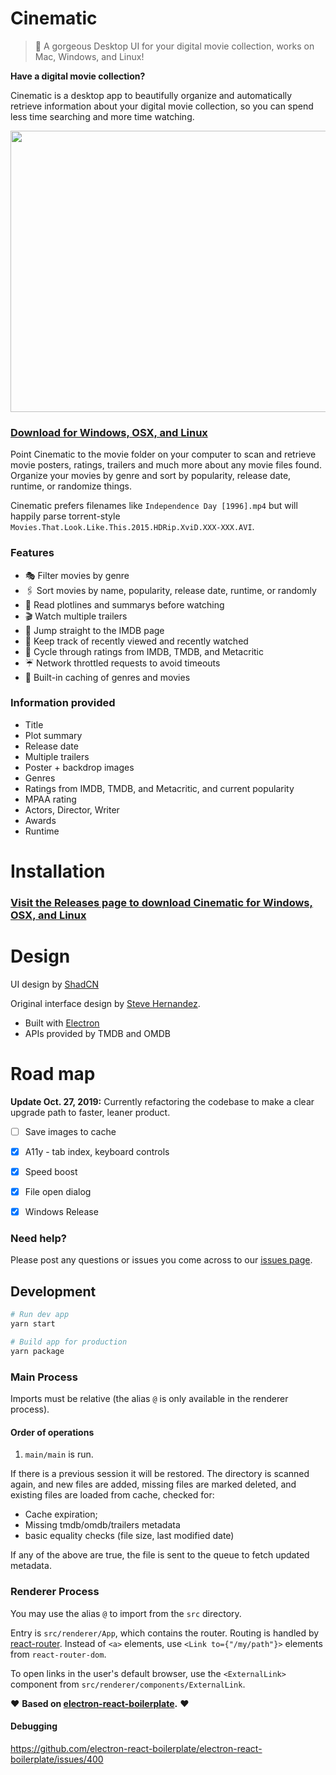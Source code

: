 Cinematic
===========
> 🎥  A gorgeous Desktop UI for your digital movie collection, works on Mac, Windows, and Linux!

**Have a digital movie collection?**

Cinematic is a desktop app to beautifully organize and automatically retrieve information about your digital movie collection, so you can spend less time searching and more time watching.

<p align="center">
  <img width="720" height="450" src="https://raw.githubusercontent.com/lacymorrow/cinematic/main/public/demo.gif">
</p>

### [Download for Windows, OSX, and Linux](https://github.com/lacymorrow/cinematic/releases)

Point Cinematic to the movie folder on your computer to scan and retrieve movie posters, ratings, trailers and much more about any movie files found.
Organize your movies by genre and sort by popularity, release date, runtime, or randomize things.

Cinematic prefers filenames like `Independence Day [1996].mp4` but will happily parse torrent-style `Movies.That.Look.Like.This.2015.HDRip.XviD.XXX-XXX.AVI`.


### Features

* 🎭   Filter movies by genre
* 🖇   Sort movies by name, popularity, release date, runtime, or randomly
* 🚥   Read plotlines and summarys before watching
* 🎬   Watch multiple trailers
* 🥃   Jump straight to the IMDB page
* 🍱   Keep track of recently viewed and recently watched
* 🍅   Cycle through ratings from IMDB, TMDB, and Metacritic
* ☔️    Network throttled requests to avoid timeouts
* 🐠   Built-in caching of genres and movies

### Information provided

* Title
* Plot summary
* Release date
* Multiple trailers
* Poster + backdrop images
* Genres
* Ratings from IMDB, TMDB, and Metacritic, and current popularity
* MPAA rating
* Actors, Director, Writer
* Awards
* Runtime


# Installation

### [Visit the Releases page to download Cinematic for Windows, OSX, and Linux](https://github.com/lacymorrow/cinematic/releases)

# Design

UI design by [ShadCN](https://ui.shadcn.com)

Original interface design by [Steve Hernandez](http://slhernandez.com/2013/09/10/Movie-App/).

* Built with [Electron](https://electronjs.org/)
* APIs provided by TMDB and OMDB


# Road map

**Update Oct. 27, 2019:** Currently refactoring the codebase to make a clear upgrade path to faster, leaner product.

 - [ ] Save images to cache
 - [X] A11y - tab index, keyboard controls
 - [X] Speed boost
 - [X] File open dialog
 - [X] Windows Release


### Need help?

Please post any questions or issues you come across to our [issues page](https://github.com/lacymorrow/cinematic/issues).

## Development

```bash
# Run dev app
yarn start

# Build app for production
yarn package
```

### Main Process

Imports must be relative (the alias `@` is only available in the renderer process).

#### Order of operations

1. `main/main` is run.

If there is a previous session it will be restored. The directory is scanned again, and new files are added, missing files are marked deleted, and existing files are loaded from cache, checked for:

- Cache expiration;
- Missing tmdb/omdb/trailers metadata
- basic equality checks (file size, last modified date)

If any of the above are true, the file is sent to the queue to fetch updated metadata.

### Renderer Process

You may use the alias `@` to import from the `src` directory.

Entry is `src/renderer/App`, which contains the router. Routing is handled by [react-router](https://reacttraining.com/react-router/web/guides/quick-start). Instead of `<a>` elements, use `<Link to={"/my/path"}>` elements from `react-router-dom`.

To open links in the user's default browser, use the `<ExternalLink>` component from `src/renderer/components/ExternalLink`.

❤️ **Based on [electron-react-boilerplate](https://github.com/electron-react-boilerplate/electron-react-boilerplate/).** ❤️

#### Debugging

https://github.com/electron-react-boilerplate/electron-react-boilerplate/issues/400
